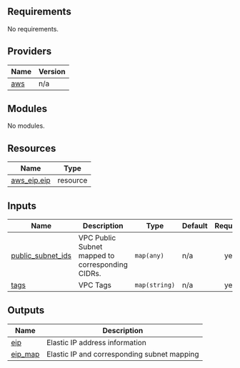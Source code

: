 <!-- BEGIN_TF_DOCS -->
  ## Requirements

No requirements.

## Providers

| Name | Version |
|------|---------|
| <a name="provider_aws"></a> [aws](#provider\_aws) | n/a |

## Modules

No modules.

## Resources

| Name | Type |
|------|------|
| [aws_eip.eip](https://registry.terraform.io/providers/hashicorp/aws/latest/docs/resources/eip) | resource |

## Inputs

| Name | Description | Type | Default | Required |
|------|-------------|------|---------|:--------:|
| <a name="input_public_subnet_ids"></a> [public\_subnet\_ids](#input\_public\_subnet\_ids) | VPC Public Subnet mapped to corresponding CIDRs. | `map(any)` | n/a | yes |
| <a name="input_tags"></a> [tags](#input\_tags) | VPC Tags | `map(string)` | n/a | yes |

## Outputs

| Name | Description |
|------|-------------|
| <a name="output_eip"></a> [eip](#output\_eip) | Elastic IP address information |
| <a name="output_eip_map"></a> [eip\_map](#output\_eip\_map) | Elastic IP and corresponding subnet mapping |
<!-- END_TF_DOCS -->